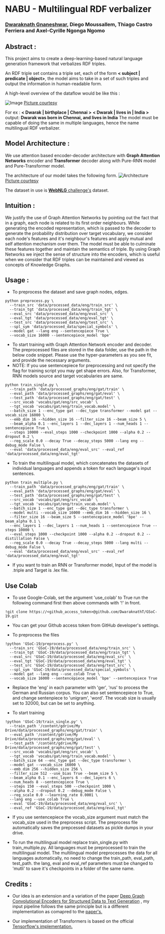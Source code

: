 ﻿# NABU - Multilingual RDF verbalizer
### [Dwaraknath Gnaneshwar](https://github.com/DwaraknathT), Diego Moussallem, Thiago Castro Ferriera and Axel-Cyrille Ngonga Ngomo 

## Abstract :

This project aims to create a deep-learning-based natural language generation framework that verbalizes RDF triples.

An RDF triple set contains a triple set, each of the form **< subject | predicate | object>**, the model aims to take in a set of such triples and output the information in human-readable form.

A high-level overview of the dataflow would be like this :

![Image](https://raw.githubusercontent.com/DwaraknathT/NABU/assets/rdf2nl.png)
[Picture courtesy](https://blog.dbpedia.org/2019/08/08/rdf2nl-generating-texts-from-rdf-data)



For ex :
**< Dwarak | birthplace | Chennai >** **< Dwarak | lives in | India >**
output:
**Dwarak was born in Chennai, and lives in India**
The model must be capable of doing the same in multiple languages, hence the name multilingual RDF verbalizer.

## Model Architecture :
We use attention based encoder-decoder architecture with **Graph Attention Networks** encoder and **Transformer** decoder along with Pure-RNN model and Pure-Transformer model.

The architecture of our model takes the following form.
![Architecture](https://raw.githubusercontent.com/DwaraknathT/GSoC-19/final/assets/architecture.jpg)
[Picture courtesy](https://arxiv.org/pdf/1804.00823.pdf)

The dataset in use is [**WebNLG** challenge's](http://webnlg.loria.fr/pages/challenge.html) dataset.

## Intuition :
We justify the use of Graph Attention Networks by pointing out the fact that in a graph, each node is related to its first order neighbours. While generating the encoded representation, which is passed to the decoder to generate the probability distribution over target vocabulary, we consider each node's features and it's neighbour's features and apply mutual and self attention mechanism over them. The model must be able to culminate these features together and maintain the semantics of triple. By using Graph Networks we inject the sense of structure into the encoders, which is useful when we consider that RDF triples can be maintained and viewed as concepts of Knowledge Graphs.

## Usage :

 - To preprocess the dataset and save graph nodes, edges.

```
python preprocess.py \
  --train_src 'data/processed_data/eng/train_src' \
  --train_tgt 'data/processed_data/eng/train_tgt' \
  --eval_src 'data/processed_data/eng/eval_src' \
  --eval_tgt 'data/processed_data/eng/eval_tgt' \
  --test_src 'data/processed_data/eng/test_src' \
  --spl_sym 'data/processed_data/special_symbols' \
  --model gat --lang eng --sentencepiece True \
  --vocab_size 16000 --sentencepiece_model 'bpe'
```
- To start training with Graph Attention Network encoder and decoder. The preprocessed files are stored in the data folder, use the path in the below code snippet. Please use the hyper-parameters as you see fit, and provide the necessary arguments.
- NOTE: If you use sentencepiece for preprocessing and not specify the flag for training script you may get shape errors. Also, for Transformer, RNN models source and target vocabularies are same.
```
python train_single.py \
  --train_path 'data/processed_graphs/eng/gat/train' \
  --eval_path 'data/processed_graphs/eng/gat/eval' \
  --test_path 'data/processed_graphs/eng/gat/test' \
  --src_vocab 'vocabs/gat/eng/src_vocab' \
  --tgt_vocab 'vocabs/gat/eng/train_vocab.model' \
  --batch_size 1 --enc_type gat --dec_type transformer --model gat --vocab_size 16000 \
  --emb_dim 16 --hidden_size 16 --filter_size 16 --beam_size 5 \
  --beam_alpha 0.1 --enc_layers 1 --dec_layers 1 --num_heads 1 --sentencepiece True \
  --steps 10000 --eval_steps 1000 --checkpoint 1000 --alpha 0.2 --dropout 0.2 \
  --reg_scale 0.0 --decay True --decay_steps 5000 --lang eng --debug_mode False \
  --eval 'data/processed_data/eng/eval_src' --eval_ref 'data/processed_data/eng/eval_tgt'

```
- To train the multilingual model, which concatenates the datasets of individual languages and appends a token for each language's input sentences.
```
python train_multiple.py \
  --train_path 'data/processed_graphs/eng/gat/train' \
  --eval_path 'data/processed_graphs/eng/gat/eval' \
  --test_path 'data/processed_graphs/eng/gat/test' \
  --src_vocab 'vocabs/gat/eng/src_vocab' \
  --tgt_vocab 'vocabs/gat/eng/train_vocab.model' \
  --batch_size 1 --enc_type gat --dec_type transformer \
  --model multi --vocab_size 16000 --emb_dim 16 --hidden_size 16 \
  --filter_size 16 --beam_size 5 --sentencepiece_model 'bpe' --beam_alpha 0.1 \
  --enc_layers 1 --dec_layers 1 --num_heads 1 --sentencepiece True --steps 10000 \
  --eval_steps 1000 --checkpoint 1000 --alpha 0.2 --dropout 0.2 --distillation False \
  --reg_scale 0.0 --decay True --decay_steps 5000 --lang multi --debug_mode False \
  --eval 'data/processed_data/eng/eval_src' --eval_ref 'data/processed_data/eng/eval_tgt'

```

- If you want to train an RNN or Transformer model, Input of the model is .triple and Target is .lex file.

## Use Colab
- To use Google-Colab, set the argument 'use_colab' to True run the following command first then above commands with '!' in front.
```
!git clone https://<github_access_token>@github.com/DwaraknathT/GSoC-19.git
```

- You can get your Github access token from GitHub developer's settings.


- To preprocess the files
```
!python 'GSoC-19/preprocess.py' \
  --train_src 'GSoC-19/data/processed_data/eng/train_src' \
  --train_tgt 'GSoC-19/data/processed_data/eng/train_tgt' \
  --eval_src 'GSoC-19/data/processed_data/eng/eval_src' \
  --eval_tgt 'GSoC-19/data/processed_data/eng/eval_tgt' \
  --test_src 'GSoC-19/data/processed_data/eng/test_src' \
  --spl_sym 'GSoC-19/data/processed_data/special_symbols' \
  --model gat --lang eng --use_colab True \
  --vocab_size 16000 --sentencepiece_model 'bpe' --sentencepiece True

```
- Replace the 'eng' in each parameter with 'ger', 'rus' to process the German and Russian corpus. You can also set sentencepiece to True, and change sentenpiece to 'unigram', 'word'. The vocab size is usually set to 32000, but can be set to anything.

- To start training
```
!python 'GSoC-19/train_single.py' \
  --train_path '/content/gdrive/My Drive/data/processed_graphs/eng/gat/train' \
  --eval_path '/content/gdrive/My Drive/data/processed_graphs/eng/gat/eval' \
  --test_path '/content/gdrive/My Drive/data/processed_graphs/eng/gat/test' \
  --src_vocab 'vocabs/gat/eng/src_vocab' \
  --tgt_vocab 'vocabs/gat/eng/train_vocab.model' \
  --batch_size 64 --enc_type gat --dec_type transformer \
  --model gat --vocab_size 16000 \
  --emb_dim 256 --hidden_size 256 \
  --filter_size 512 --use_bias True --beam_size 5 \
  --beam_alpha 0.1 --enc_layers 6 --dec_layers 6 \
  --num_heads 8 --sentencepiece True \
  --steps 150 --eval_steps 500 --checkpoint 1000 \
  --alpha 0.2 --dropout 0.2 --debug_mode False \
  --reg_scale 0.0 --learning_rate 0.0001 \
  --lang eng --use_colab True \
  --eval 'GSoC-19/data/processed_data/eng/eval_src' \
  --eval_ref 'GSoC-19/data/processed_data/eng/eval_tgt'
```
- If you use sentencepiece the vocab_size argument must match the vocab_size used in the preprocess script. The preprocess file automatically saves the prepcessed datasets as pickle dumps in your drive.

- To run the multilingual model replace train_single.py with train_multiple.py. All languages must be preprocessed to train the multilingual model. The multilingual model preprocesses the data for all languages automatically, no need to change the train_path, eval_path, test_path. the lang, eval and eval_ref parameters must be changed to 'mutli' to save it's checkpoints in a folder of the same name.

## Credits :
- Our idea is an extension and a variation of the paper [Deep Graph Convolutional Encoders for
Structured Data to Text Generation](https://arxiv.org/pdf/1810.09995.pdf) , my input pipeline follows the same principle but is a different implementation as comapred to the [paper's.](https://github.com/diegma/graph-2-text)

- Our implementation of Transformers is based on the official [Tensorflow's implementation.](https://github.com/tensorflow/models/tree/master/official/transformer) 
